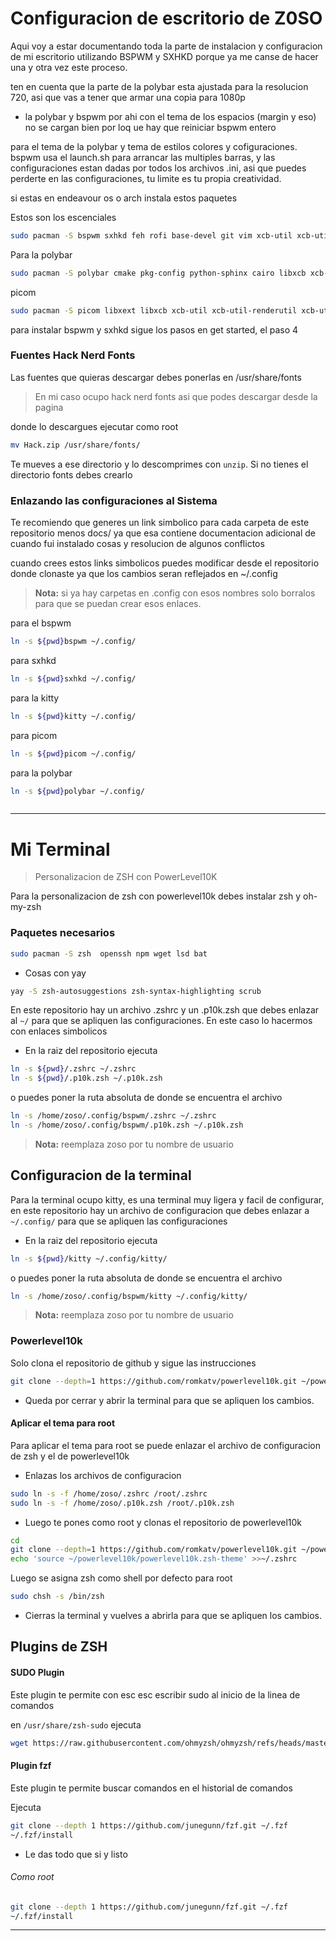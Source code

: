 # Configuracion de escritorio de Z0SO

Aqui voy a estar documentando toda la parte de instalacion y configuracion de mi escritorio utilizando BSPWM y SXHKD porque ya me canse de hacer una y otra vez este proceso.

ten en cuenta que la parte de la polybar esta ajustada para la resolucion 720, asi que vas a tener que armar una copia para 1080p

- la polybar y bspwm por ahi con el tema de los espacios (margin y eso) no se cargan bien por loq ue hay que reiniciar bspwm entero

para el tema de la polybar y tema de estilos colores y cofiguraciones. bspwm usa el launch.sh para arrancar las multiples barras, y las configuraciones estan dadas por todos los archivos .ini, asi que puedes perderte en las configuraciones, tu limite es tu propia creatividad.

si estas en endeavour os o arch instala estos paquetes

Estos son los escenciales
```sh
sudo pacman -S bspwm sxhkd feh rofi base-devel git vim xcb-util xcb-util-wm xcb-util-keysyms xcb-util-xrm alsa-lib libxinerama
```

Para la polybar
```sh
sudo pacman -S polybar cmake pkg-config python-sphinx cairo libxcb xcb-util xcb-util-wm xcb-util-keysyms xcb-util-xrm alsa-lib libpulse jsoncpp libmpdclient libuv libnl
```

picom 

```sh
sudo pacman -S picom libxext libxcb xcb-util xcb-util-renderutil xcb-util-cursor xcb-util-image xcb-util-keysyms xcb-util-render xcb-util-wm xcb-util-xrm pixman dbus libconfig glibc libx11 pcre2 evdev uthash libev
```

para instalar bspwm y sxhkd sigue los pasos en get started, el paso 4


### Fuentes Hack Nerd Fonts

Las fuentes que quieras descargar debes ponerlas en /usr/share/fonts

> En mi caso ocupo hack nerd fonts asi que podes descargar desde la pagina

donde lo descargues ejecutar como root

```bash
mv Hack.zip /usr/share/fonts/
```

Te mueves a ese directorio y lo descomprimes con `unzip`. Si no tienes el directorio fonts debes crearlo


### Enlazando las configuraciones al Sistema

Te recomiendo que generes un link simbolico para cada carpeta de este repositorio menos docs/ ya que esa contiene documentacion adicional de cuando fui instalado cosas y resolucion de algunos conflictos

cuando crees estos links simbolicos puedes modificar desde el repositorio donde clonaste ya que los cambios seran reflejados en ~/.config

> **Nota:** si ya hay carpetas en .config con esos nombres solo borralos para que se puedan crear esos enlaces.


para el bspwm
```sh
ln -s ${pwd}bspwm ~/.config/
```

para sxhkd
```sh
ln -s ${pwd}sxhkd ~/.config/
```

para la kitty
```sh
ln -s ${pwd}kitty ~/.config/
```

para picom
```sh
ln -s ${pwd}picom ~/.config/
```

para la polybar
```sh
ln -s ${pwd}polybar ~/.config/



```
---


# Mi Terminal

> Personalizacion de ZSH con PowerLevel10K

Para la personalizacion de zsh con powerlevel10k debes instalar zsh y oh-my-zsh

### Paquetes necesarios
```sh
sudo pacman -S zsh  openssh npm wget lsd bat
```

- Cosas con yay
```sh
yay -S zsh-autosuggestions zsh-syntax-highlighting scrub
```

En este repositorio hay un archivo .zshrc y un .p10k.zsh que debes enlazar al `~/` para que se apliquen las configuraciones. En este caso lo hacermos con enlaces simbolicos

- En la raiz del repositorio ejecuta
```sh
ln -s ${pwd}/.zshrc ~/.zshrc
ln -s ${pwd}/.p10k.zsh ~/.p10k.zsh
```
o puedes poner la ruta absoluta de donde se encuentra el archivo

```sh
ln -s /home/zoso/.config/bspwm/.zshrc ~/.zshrc
ln -s /home/zoso/.config/bspwm/.p10k.zsh ~/.p10k.zsh
```

> **Nota:** reemplaza zoso por tu nombre de usuario

## Configuracion de la terminal

Para la terminal ocupo kitty, es una terminal muy ligera y facil de configurar, en este repositorio hay un archivo de configuracion que debes enlazar a `~/.config/` para que se apliquen las configuraciones

- En la raiz del repositorio ejecuta
```sh
ln -s ${pwd}/kitty ~/.config/kitty/
```

o puedes poner la ruta absoluta de donde se encuentra el archivo

```sh
ln -s /home/zoso/.config/bspwm/kitty ~/.config/kitty/
```

> **Nota:** reemplaza zoso por tu nombre de usuario

### Powerlevel10k

Solo clona el repositorio de github y sigue las instrucciones

```sh
git clone --depth=1 https://github.com/romkatv/powerlevel10k.git ~/powerlevel10k
```

- Queda por cerrar y abrir la terminal para que se apliquen los cambios.


#### Aplicar el tema para root

Para aplicar el tema para root se puede enlazar el archivo de configuracion de zsh y el de powerlevel10k

- Enlazas los archivos de configuracion

```sh
sudo ln -s -f /home/zoso/.zshrc /root/.zshrc
sudo ln -s -f /home/zoso/.p10k.zsh /root/.p10k.zsh
```

- Luego te pones como root y clonas el repositorio de powerlevel10k
```sh
cd
git clone --depth=1 https://github.com/romkatv/powerlevel10k.git ~/powerlevel10k
echo 'source ~/powerlevel10k/powerlevel10k.zsh-theme' >>~/.zshrc
```

Luego se asigna zsh como shell por defecto para root

```sh
sudo chsh -s /bin/zsh
```

- Cierras la terminal y vuelves a abrirla para que se apliquen los cambios.

## Plugins de ZSH

#### SUDO Plugin

Este plugin te permite con esc esc escribir sudo al inicio de la linea de comandos

en `/usr/share/zsh-sudo` ejecuta

```sh
wget https://raw.githubusercontent.com/ohmyzsh/ohmyzsh/refs/heads/master/plugins/sudo/sudo.plugin.zsh
```

#### Plugin fzf

Este plugin te permite buscar comandos en el historial de comandos

Ejecuta

```sh
git clone --depth 1 https://github.com/junegunn/fzf.git ~/.fzf
~/.fzf/install
```

- Le das todo que si y listo

###### Como root

```sh   
git clone --depth 1 https://github.com/junegunn/fzf.git ~/.fzf
~/.fzf/install
```


---
